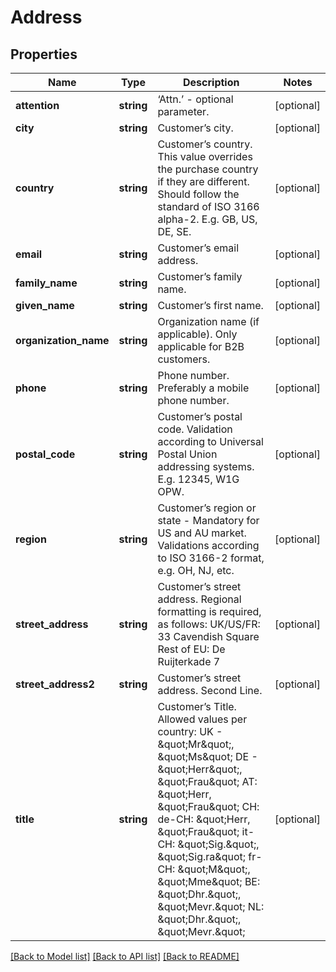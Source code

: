 # Address

## Properties
Name | Type | Description | Notes
------------ | ------------- | ------------- | -------------
**attention** | **string** | ‘Attn.’ - optional parameter. | [optional] 
**city** | **string** | Customer’s city. | [optional] 
**country** | **string** | Customer’s country. This value overrides the purchase country if they are different. Should follow the standard of ISO 3166 alpha-2. E.g. GB, US, DE, SE. | [optional] 
**email** | **string** | Customer’s email address. | [optional] 
**family_name** | **string** | Customer’s family name. | [optional] 
**given_name** | **string** | Customer’s first name. | [optional] 
**organization_name** | **string** | Organization name (if applicable). Only applicable for B2B customers. | [optional] 
**phone** | **string** | Phone number. Preferably a mobile phone number. | [optional] 
**postal_code** | **string** | Customer’s postal code. Validation according to Universal Postal Union addressing systems. E.g. 12345, W1G OPW. | [optional] 
**region** | **string** | Customer’s region or state - Mandatory for US and AU market. Validations according to ISO 3166-2 format, e.g. OH, NJ, etc. | [optional] 
**street_address** | **string** | Customer’s street address. Regional formatting is required, as follows: UK/US/FR: 33 Cavendish Square Rest of EU: De Ruijterkade 7 | [optional] 
**street_address2** | **string** | Customer’s street address. Second Line. | [optional] 
**title** | **string** | Customer’s Title. Allowed values per country: UK - \&quot;Mr\&quot;, \&quot;Ms\&quot; DE - \&quot;Herr\&quot;, \&quot;Frau\&quot; AT: \&quot;Herr, \&quot;Frau\&quot; CH: de-CH: \&quot;Herr, \&quot;Frau\&quot; it-CH: \&quot;Sig.\&quot;, \&quot;Sig.ra\&quot; fr-CH: \&quot;M\&quot;, \&quot;Mme\&quot;  BE: \&quot;Dhr.\&quot;, \&quot;Mevr.\&quot; NL: \&quot;Dhr.\&quot;, \&quot;Mevr.\&quot; | [optional] 

[[Back to Model list]](../../README.md#documentation-for-models) [[Back to API list]](../../README.md#documentation-for-api-endpoints) [[Back to README]](../../README.md)

